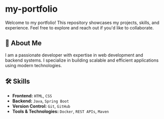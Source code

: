 # my-portfolio

Welcome to my portfolio! This repository showcases my projects, skills, and experience. Feel free to explore and reach out if you'd like to collaborate.

## 🚀 About Me
I am a passionate developer with expertise in web development and backend systems. I specialize in building scalable and efficient applications using modern technologies.

## 🛠️ Skills
- **Frontend:** `HTML`, `CSS`
- **Backend:** `Java`, `Spring Boot`
- **Version Control:** `Git`, `GitHub`
- **Tools & Technologies:** `Docker`, `REST APIs`, `Maven`

